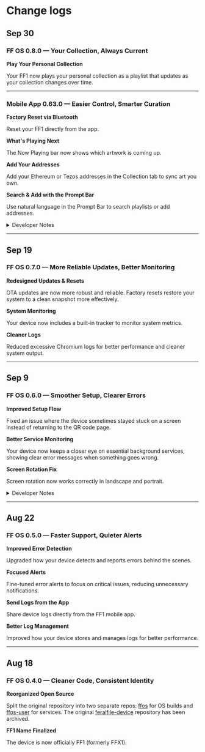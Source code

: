 # Change logs

## Sep 30

### FF OS 0.8.0 — Your Collection, Always Current

**Play Your Personal Collection**

Your FF1 now plays your personal collection as a playlist that updates as your collection changes over time.

---

### Mobile App 0.63.0 — Easier Control, Smarter Curation

**Factory Reset via Bluetooth**

Reset your FF1 directly from the app.

**What's Playing Next**

The Now Playing bar now shows which artwork is coming up.

**Add Your Addresses**

Add your Ethereum or Tezos addresses in the Collection tab to sync art you own.

**Search & Add with the Prompt Bar**

Use natural language in the Prompt Bar to search playlists or add addresses.

<details>
<summary>Developer Notes</summary>

- QEMU build support (see QEMU instructions)
</details>

---

## Sep 19

### FF OS 0.7.0 — More Reliable Updates, Better Monitoring

**Redesigned Updates & Resets**

OTA updates are now more robust and reliable. Factory resets restore your system to a clean snapshot more effectively.

**System Monitoring**

Your device now includes a built-in tracker to monitor system metrics.

**Cleaner Logs**

Reduced excessive Chromium logs for better performance and cleaner system output.

---

## Sep 9

### FF OS 0.6.0 — Smoother Setup, Clearer Errors

**Improved Setup Flow**

Fixed an issue where the device sometimes stayed stuck on a screen instead of returning to the QR code page.

**Better Service Monitoring**

Your device now keeps a closer eye on essential background services, showing clear error messages when something goes wrong.

**Screen Rotation Fix**

Screen rotation now works correctly in landscape and portrait.

<details>
<summary>Developer Notes</summary>

- Run FF OS in QEMU for testing without physical hardware
</details>

---

## Aug 22

### FF OS 0.5.0 — Faster Support, Quieter Alerts

**Improved Error Detection**

Upgraded how your device detects and reports errors behind the scenes.

**Focused Alerts**

Fine-tuned error alerts to focus on critical issues, reducing unnecessary notifications.

**Send Logs from the App**

Share device logs directly from the FF1 mobile app.

**Better Log Management**

Improved how your device stores and manages logs for better performance.

---

## Aug 18

### FF OS 0.4.0 — Cleaner Code, Consistent Identity

**Reorganized Open Source**

Split the original repository into two separate repos: [ffos](https://github.com/feral-file/ffos) for OS builds and [ffos-user](https://github.com/feral-file/ffos-user) for services. The original [feralfile-device](https://github.com/feral-file/feralfile-device/) repository has been archived.

**FF1 Name Finalized**

The device is now officially FF1 (formerly FFX1).